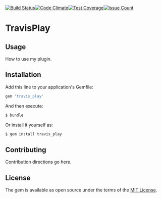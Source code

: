 [![Build Status](https://travis-ci.org/scieslak/travis_play.svg?branch=master)](https://travis-ci.org/scieslak/travis_play)[![Code Climate](https://codeclimate.com/github/scieslak/travis_play/badges/gpa.svg)](https://codeclimate.com/github/scieslak/travis_play)[![Test Coverage](https://codeclimate.com/github/scieslak/travis_play/badges/coverage.svg)](https://codeclimate.com/github/scieslak/travis_play/coverage)[![Issue Count](https://codeclimate.com/github/scieslak/travis_play/badges/issue_count.svg)](https://codeclimate.com/github/scieslak/travis_play)

# TravisPlay

## Usage
How to use my plugin.

## Installation
Add this line to your application's Gemfile:

```ruby
gem 'travis_play'
```

And then execute:
```bash
$ bundle
```

Or install it yourself as:
```bash
$ gem install travis_play
```

## Contributing
Contribution directions go here.

## License
The gem is available as open source under the terms of the [MIT License](http://opensource.org/licenses/MIT).
